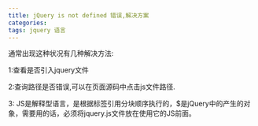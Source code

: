 ```yaml
---
title: jQuery is not defined 错误,解决方案
categories: 
tags: jquery 语言
---
```

通常出现这种状况有几种解决方法:

1:查看是否引入jquery文件

2:查询路径是否错误,可以在页面源码中点击js文件路径.

3: JS是解释型语言，是根据标签引用分块顺序执行的，$是jQuery中的产生的对象，需要用的话，必须将jquery.js文件放在使用它的JS前面。

